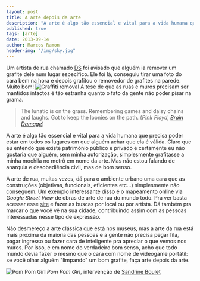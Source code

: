 ```yaml
---
layout: post
title: A arte depois da arte
description: "A arte é algo tão essencial e vital para a vida humana que precisa poder estar em todos os lugares em que alguém achar que ela é válida. Claro que eu entendo que existe patrimônio público e privado e certamente eu não gostaria que alguém, sem minha autorização, simplesmente grafitasse a minha mochila no metrô em nome da arte. Mas não estou falando de anarquia e desobediência civil, mas de bom senso."
published: true
tags: [arte]
date: 2013-09-14
author: Marcos Ramon
header-img: "/img/sky.jpg"
---
```


Um artista de rua chamado [DS](http://www.dsart.co.uk/profile/) foi avisado que alguém ia remover um grafite dele num lugar específico. Ele foi lá, conseguiu tirar uma foto do cara bem na hora e depois grafitou o removedor de grafites na parede. Muito bom!
![Graffiti removal](https://dl.dropboxusercontent.com/u/49566417/Graffitiremoval.jpg)
A tese de que as ruas e muros precisam ser mantidos intactos é tão estranha quanto o fato da gente não poder pisar na grama.


>  The lunatic is on the grass.
Remembering games and daisy chains and laughs.
Got to keep the loonies on the path. (*Pink Floyd, [Brain Damage](http://www.youtube.com/watch?v=pnExahMPPFI)*) 

A arte é algo tão essencial e vital para a vida humana que precisa poder estar em todos os lugares em que alguém achar que ela é válida. Claro que eu entendo que existe patrimônio público e privado e certamente eu não gostaria que alguém, sem minha autorização, simplesmente grafitasse a minha mochila no metrô em nome da arte. Mas não estou falando de anarquia e desobediência civil, mas de bom senso. 

A arte de rua, muitas vezes, dá para o ambiente urbano uma cara que as construções (objetivas, funcionais, eficientes etc...) simplesmente não conseguem. Um exemplo interessante disso é o mapeamento online via *Google Street View* de obras de arte de rua do mundo todo. Pra ver basta acessar esse [site](http://streetartview.com/) e fazer as buscas por local ou por artista. Dá também pra marcar o que você vê na sua cidade, contribuindo assim com as pessoas interessadas nesse tipo de expressão. 

Não desmereço a arte clássica que está nos museus, mas a arte da rua está mais próxima da maioria das pessoas e a gente não precisa pegar fila, pagar ingresso ou fazer cara de inteligente pra apreciar o que vemos nos muros. Por isso, e em nome do verdadeiro bom senso, acho que todo mundo devia fazer o mesmo que o cara com nome de videogame portátil: se você olhar alguém "limpando" um bom grafite, faça arte depois da arte.

![Pom Pom Girl](https://dl.dropboxusercontent.com/u/49566417/2013-04-21%2001.05.55.jpg)
*Pom Pom Girl*, intervenção de [Sandrine Boulet](http://www.sandrine-estrade-boulet.com/sandrine_boulet/pom_pom_girl.html)   
    
